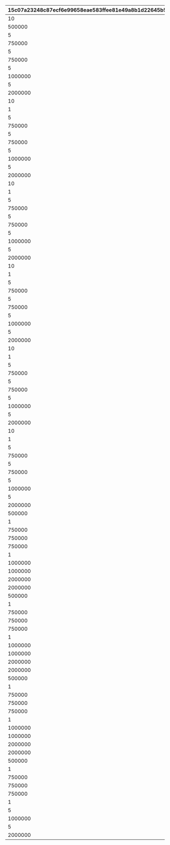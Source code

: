 |15c07a23248c87ecf6e99658eae583ffee81e49a8b1d22645b549d157e048f78|b2f63ff97bda052394d7f8d8dc62ba93872c937b27cc6995a084fc2393d36601|8e2d5f4e88e094ebf89c6b3f6ef21673187b285a3ed072bd82578eaba5e3c57d|2a334a94d1e4ad791be73f3a812866d40a4cf85d60ada535ae523278df09dd14|3912e57c89fa98775fd2984249b52ee3976a979dba8cd0231fb87d48b06ae776|5c6d939909c8ca0a1bdfd6cfdcf2672fd0338876d17b68ae4e471e7275abc9c2|bb33ffb529661dd04d4431044e9b5f14645ab47b40422c05193d18a4c8582a7a|e1bbffec3b5ed268719146391946390215f3abd3db70833e948c874bfff5c8ff|059eb067ba32bda39c3bc24794f9f3044e810d50726934fc5dfb1aba44e095af|74add0399f841dc945ed801604d9f4eba83e0b7dd801ded0776c9d9a500ba5f0|9656d1049f10c3adec3dba47bbb0351e934003df342a3d990d93c13fbf2f0b51|d66631ada5b815e1fbc6cbee72b067bbdde6fa3602aa4af645e49f2bb978cf98|89312418c3258b5e6d9daf2011e42e6605df0bbc8a3079b7458c5a99a918261b|b26a4f196bb00dc31317017298eb445f8541f20c66e50bf2a6cb40957d77da6b|b4b674d2fd15643407b8cff85a5117850317fefd0dc222591a8f4c36fafd1f60|1158986962d33e3f9d998af5c04a8f368b23a85439ee80fd5c25587617cde4ef|f0a5160580b7a36299e82b3f87972895db8c3f85139b36f1e25cc3dfa5dc721c|c3f62805a11cf10cb8b185d6ac34bb3d685cbf1f958f009807a469efcfa97c06|c53781f1dfc9585f09f90b5d9152102196eaed32109caabf48d0a503f53b5246|
| --- | --- | --- | --- | --- | --- | --- | --- | --- | --- | --- | --- | --- | --- | --- | --- | --- | --- | --- |
|10|12|2|1|500000|90008|4|1|1|4|90005|140001|500|32001|2|94002|5|2|140000|
|500000|0|1|1|0|91002|2|2|1|4|94002|25001|200|32001|12|0|10|8|140001|
|5|12|2|2|750000|90008|4|1|1|4|90005|140001|500|32001|2|94002|15|2|140000|
|750000|0|1|2|0|91002|2|2|1|4|94002|25001|300|32001|12|0|20|8|140001|
|5|12|2|2|750000|90008|4|1|1|4|90005|140001|500|32001|2|94002|25|2|140000|
|750000|0|1|3|0|91002|2|2|1|4|94002|25001|500|32001|12|0|30|8|140001|
|5|12|2|3|1000000|90008|4|1|1|4|90005|140001|750|32001|2|94002|35|2|140000|
|1000000|0|1|4|0|90008|2|2|1|4|94002|25001|1000|32001|12|0|40|2|140001|
|5|12|2|4|2000000|90008|4|1|1|4|90005|140001|1250|32001|2|94002|45|2|140000|
|2000000|0|1|4|0|90008|2|2|1|4|94002|25001|1500|32001|12|0|50|2|140001|
|10|12|2|1|500000|90008|4|1|1|4|90005|140001|500|32002|2|94002|5|2|140000|
|1|12|2|1|500000|91002|4|1|1|2|25001|140001|200|32002|2|94002|10|8|21951|
|5|12|2|2|750000|90008|4|1|1|4|90005|140001|700|32002|2|94002|15|2|140000|
|750000|0|1|2|0|91002|2|2|1|4|94002|25001|300|32002|12|0|20|8|140001|
|5|12|2|2|750000|90008|4|1|1|4|90005|140001|700|32002|2|94002|25|2|140000|
|750000|0|1|3|0|91002|2|2|1|4|94002|25001|500|32002|12|0|30|8|140001|
|5|12|2|3|1000000|90008|4|1|1|4|90005|140001|1000|32002|2|94002|35|2|140000|
|1000000|0|1|4|0|90008|2|2|1|4|94002|25001|1000|32002|12|0|40|2|140001|
|5|12|2|4|2000000|90008|4|1|1|4|90005|140001|1250|32002|2|94002|45|2|140000|
|2000000|0|1|4|0|90008|2|2|1|4|94002|25001|1500|32002|12|0|50|2|140001|
|10|12|2|1|500000|90008|4|1|1|4|90005|140001|500|32003|2|94002|5|2|140000|
|1|12|2|1|500000|91002|4|1|1|2|25001|140001|200|32003|2|94002|10|8|21951|
|5|12|2|2|750000|90008|4|1|1|4|90005|140001|700|32003|2|94002|15|2|140000|
|750000|0|1|2|0|91002|2|2|1|4|94002|25001|300|32003|12|0|20|8|140001|
|5|12|2|2|750000|90008|4|1|1|4|90005|140001|700|32003|2|94002|25|2|140000|
|750000|0|1|3|0|91002|2|2|1|4|94002|25001|500|32003|12|0|30|8|140001|
|5|12|2|3|1000000|90008|4|1|1|4|90005|140001|1000|32003|2|94002|35|2|140000|
|1000000|0|1|4|0|90008|2|2|1|4|94002|25001|1000|32003|12|0|40|2|140001|
|5|12|2|4|2000000|90008|4|1|1|4|90005|140001|1250|32003|2|94002|45|2|140000|
|2000000|0|1|4|0|90008|2|2|1|4|94002|25001|1500|32003|12|0|50|2|140001|
|10|12|2|1|500000|90008|4|1|1|4|90005|140001|500|32004|2|94002|5|2|140000|
|1|12|2|1|500000|91002|4|1|1|2|25001|140001|200|32004|2|94002|10|8|21951|
|5|12|2|2|750000|90008|4|1|1|4|90005|140001|700|32004|2|94002|15|2|140000|
|750000|0|1|2|0|91002|2|2|1|4|94002|25001|300|32004|12|0|20|8|140001|
|5|12|2|2|750000|90008|4|1|1|4|90005|140001|700|32004|2|94002|25|2|140000|
|750000|0|1|3|0|91002|2|2|1|4|94002|25001|500|32004|12|0|30|8|140001|
|5|12|2|3|1000000|90008|4|1|1|4|90005|140001|1000|32004|2|94002|35|2|140000|
|1000000|0|1|4|0|90008|2|2|1|4|94002|25001|1000|32004|12|0|40|2|140001|
|5|12|2|4|2000000|90008|4|1|1|4|90005|140001|1250|32004|2|94002|45|2|140000|
|2000000|0|1|4|0|90008|2|2|1|4|94002|25001|1500|32004|12|0|50|2|140001|
|10|12|2|1|500000|90008|4|1|1|4|90005|140001|500|32005|2|94002|5|2|140000|
|1|12|2|1|500000|91002|4|1|1|2|25001|140001|200|32005|2|94002|10|8|21951|
|5|12|2|2|750000|90008|4|1|1|4|90005|140001|700|32005|2|94002|15|2|140000|
|750000|0|1|2|0|91002|2|2|1|4|94002|25001|300|32005|12|0|20|8|140001|
|5|12|2|2|750000|90008|4|1|1|4|90005|140001|700|32005|2|94002|25|2|140000|
|750000|0|1|3|0|91002|2|2|1|4|94002|25001|500|32005|12|0|30|8|140001|
|5|12|2|3|1000000|90008|4|1|1|4|90005|140001|1000|32005|2|94002|35|2|140000|
|1000000|0|1|4|0|90008|2|2|1|4|94002|25001|1000|32005|12|0|40|2|140001|
|5|12|2|4|2000000|90008|4|1|1|4|90005|140001|1250|32005|2|94002|45|2|140000|
|2000000|0|1|4|0|90008|2|2|1|4|94002|25001|1500|32005|12|0|50|2|140001|
|10|12|2|1|500000|90008|4|1|1|4|90005|140001|500|32006|2|94002|5|2|140000|
|1|12|2|1|500000|91002|4|1|1|2|25001|140001|200|32006|2|94002|10|8|21951|
|5|12|2|2|750000|90008|4|1|1|4|90005|140001|700|32006|2|94002|15|2|140000|
|750000|0|1|2|0|91002|2|2|1|4|94002|25001|300|32006|12|0|20|8|140001|
|5|12|2|2|750000|90008|4|1|1|4|90005|140001|700|32006|2|94002|25|2|140000|
|750000|0|1|3|0|91002|2|2|1|4|94002|25001|500|32006|12|0|30|8|140001|
|5|12|2|3|1000000|90008|4|1|1|4|90005|140001|1000|32006|2|94002|35|2|140000|
|1000000|0|1|4|0|90008|2|2|1|4|94002|25001|1000|32006|12|0|40|2|140001|
|5|12|2|4|2000000|90008|4|1|1|4|90005|140001|1250|32006|2|94002|45|2|140000|
|2000000|0|1|4|0|90008|2|2|1|4|94002|25001|1500|32006|12|0|50|2|140001|
|500000|0|10|1|0|90008|2|15|1|4|94002|90005|500|32007|12|0|5|2|140001|
|1|12|5|1|500000|91002|4|1|1|2|25001|140001|100|32007|2|94002|10|8|21951|
|750000|0|5|2|0|90008|2|15|1|4|94002|90005|1000|32007|12|0|15|2|140001|
|750000|0|1|2|0|91002|2|5|1|4|94002|25001|150|32007|12|0|20|8|140001|
|750000|0|5|2|0|90008|2|15|1|4|94002|90005|1500|32007|12|0|25|2|140001|
|1|12|5|3|750000|91002|4|3000|1|2|25001|140001|250|32007|2|94002|30|8|90008|
|1000000|0|5|3|0|90008|2|15|1|4|94002|90005|3500|32007|12|0|35|2|140001|
|1000000|0|1|4|0|90008|2|5|1|4|94002|25001|4000|32007|12|0|40|2|140001|
|2000000|0|5|4|0|90008|2|15|1|4|94002|90005|4500|32007|12|0|45|2|140001|
|2000000|0|1|4|0|90008|2|5|1|4|94002|25001|5000|32007|12|0|50|2|140001|
|500000|0|10|1|0|90008|2|15|1|4|94002|90005|500|32008|12|0|5|2|140001|
|1|12|5|1|500000|91002|4|1|1|2|25001|140001|100|32008|2|94002|10|8|21951|
|750000|0|5|2|0|90008|2|15|1|4|94002|90005|1000|32008|12|0|15|2|140001|
|750000|0|1|2|0|91002|2|5|1|4|94002|25001|150|32008|12|0|20|8|140001|
|750000|0|5|2|0|90008|2|15|1|4|94002|90005|1500|32008|12|0|25|2|140001|
|1|12|5|3|750000|91002|4|3000|1|2|25001|140001|250|32008|2|94002|30|8|90008|
|1000000|0|5|3|0|90008|2|15|1|4|94002|90005|3500|32008|12|0|35|2|140001|
|1000000|0|1|4|0|90008|2|5|1|4|94002|25001|4000|32008|12|0|40|2|140001|
|2000000|0|5|4|0|90008|2|15|1|4|94002|90005|4500|32008|12|0|45|2|140001|
|2000000|0|1|4|0|90008|2|5|1|4|94002|25001|5000|32008|12|0|50|2|140001|
|500000|0|10|1|0|90008|2|15|1|4|94002|90005|500|32009|12|0|5|2|140001|
|1|12|5|1|500000|91002|4|1|1|2|25001|140001|100|32009|2|94002|10|8|21951|
|750000|0|5|2|0|90008|2|15|1|4|94002|90005|1000|32009|12|0|15|2|140001|
|750000|0|1|2|0|91002|2|5|1|4|94002|25001|150|32009|12|0|20|8|140001|
|750000|0|5|2|0|90008|2|15|1|4|94002|90005|1500|32009|12|0|25|2|140001|
|1|12|5|3|750000|91002|4|3000|1|2|25001|140001|250|32009|2|94002|30|8|90008|
|1000000|0|5|3|0|90008|2|15|1|4|94002|90005|3500|32009|12|0|35|2|140001|
|1000000|0|1|4|0|90008|2|5|1|4|94002|25001|4000|32009|12|0|40|2|140001|
|2000000|0|5|4|0|90008|2|15|1|4|94002|90005|4500|32009|12|0|45|2|140001|
|2000000|0|1|4|0|90008|2|5|1|4|94002|25001|5000|32009|12|0|50|2|140001|
|500000|0|10|1|0|90008|2|15|1|4|94002|90005|500|32010|12|0|5|2|140001|
|1|12|5|1|500000|91002|4|1|1|2|25001|140001|100|32010|2|94002|10|8|21951|
|750000|0|5|2|0|90008|2|15|1|4|94002|90005|1000|32010|12|0|15|2|140001|
|750000|0|1|2|0|91002|2|5|1|4|94002|25001|150|32010|12|0|20|8|140001|
|750000|0|5|2|0|90008|2|15|1|4|94002|90005|1500|32010|12|0|25|2|140001|
|1|12|5|3|750000|91002|4|3000|1|2|25001|140001|250|32010|2|94002|30|8|90008|
|5|12|15|3|1000000|4101401|4|3500|1|2|90005|140001|1|32010|2|94002|35|18|90008|
|1000000|0|1|4|0|90008|2|5|1|4|94002|25001|4000|32010|12|0|40|2|140001|
|5|12|15|4|2000000|4109401|4|4500|1|2|90005|140001|1|32010|2|94002|45|18|90008|
|2000000|0|1|4|0|90008|2|5|1|4|94002|25001|5000|32010|12|0|50|2|140001|